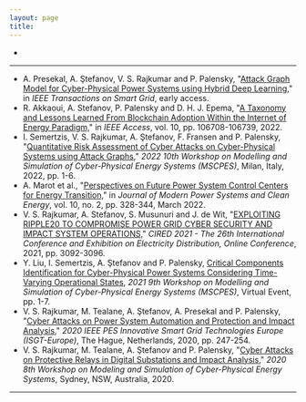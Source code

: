 ```yaml
---
layout: page
title: 
---
```


-
<hr>

* A. Presekal, A. Ştefanov, V. S. Rajkumar and P. Palensky, "[Attack Graph Model for Cyber-Physical Power Systems using Hybrid Deep Learning,](https://ieeexplore.ieee.org/abstract/document/10017381)" in *IEEE Transactions on Smart Grid*, early access.
* R. Akkaoui, A. Stefanov, P. Palensky and D. H. J. Epema, "[A Taxonomy and Lessons Learned From Blockchain Adoption Within the Internet of Energy Paradigm,](https://ieeexplore.ieee.org/abstract/document/9911641)" in *IEEE Access*, vol. 10, pp. 106708-106739, 2022.
* I. Semertzis, V. S. Rajkumar, A. Ştefanov, F. Fransen and P. Palensky, "[Quantitative Risk Assessment of Cyber Attacks on Cyber-Physical Systems using Attack Graphs,](https://ieeexplore.ieee.org/abstract/document/9770140)" *2022 10th Workshop on Modelling and Simulation of Cyber-Physical Energy Systems (MSCPES)*, Milan, Italy, 2022, pp. 1-6.
* A. Marot et al., "[Perspectives on Future Power System Control Centers for Energy Transition,](https://ieeexplore.ieee.org/abstract/document/9744623)" in *Journal of Modern Power Systems and Clean Energy*, vol. 10, no. 2, pp. 328-344, March 2022.
* V. S. Rajkumar, A. Stefanov, S. Musunuri and J. de Wit, "[EXPLOITING RIPPLE20 TO COMPROMISE POWER GRID CYBER SECURITY AND IMPACT SYSTEM OPERATIONS,](https://ieeexplore.ieee.org/abstract/document/9692179)" *CIRED 2021 - The 26th International Conference and Exhibition on Electricity Distribution, Online Conference*, 2021, pp. 3092-3096.
* Y. Liu, I. Semertzis, A. Ştefanov and P. Palensky, [Critical Components Identification for Cyber-Physical Power Systems Considering Time-Varying Operational States](https://dl.acm.org/doi/abs/10.1145/3470481.3472702), *2021 9th Workshop on Modelling and Simulation of Cyber-Physical Energy Systems (MSCPES)*, Virtual Event, pp. 1-7.
* V. S. Rajkumar, M. Tealane, A. Ştefanov, A. Presekal and P. Palensky, "[Cyber Attacks on Power System Automation and Protection and Impact Analysis,](https://ieeexplore.ieee.org/abstract/document/9248840)" *2020 IEEE PES Innovative Smart Grid Technologies Europe (ISGT-Europe)*, The Hague, Netherlands, 2020, pp. 247-254.
* V. S. Rajkumar, M. Tealane, A. Ştefanov and P. Palensky, "[Cyber Attacks on Protective Relays in Digital Substations and Impact Analysis,](https://ieeexplore.ieee.org/abstract/document/9133698)" *2020 8th Workshop on Modeling and Simulation of Cyber-Physical Energy Systems*, Sydney, NSW, Australia, 2020.


<hr>



<!--
<div id="publicationlist"></div>

<script language="javascript">

  var purexml_SERG = "https://purexml-open.ewi.tudelft.nl/direct/tu/group/d40bac4b-3dd0-4427-aa5f-9331cae5d02e";
  var page_nr = location.search;

  var xhttp = new XMLHttpRequest();
  xhttp.onreadystatechange = function() {
    if (this.readyState == 4 && this.status == 200) {
      document.getElementById("publicationlist").innerHTML = this.responseText;
    }
  };
  xhttp.open("GET", purexml_SERG + page_nr, true);
  xhttp.send();
</script>
-->
